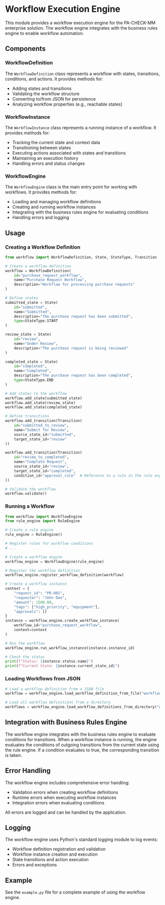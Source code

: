 # Workflow Execution Engine

This module provides a workflow execution engine for the PA-CHECK-MM enterprise solution. The workflow engine integrates with the business rules engine to enable workflow automation.

## Components

### WorkflowDefinition

The `WorkflowDefinition` class represents a workflow with states, transitions, conditions, and actions. It provides methods for:

- Adding states and transitions
- Validating the workflow structure
- Converting to/from JSON for persistence
- Analyzing workflow properties (e.g., reachable states)

### WorkflowInstance

The `WorkflowInstance` class represents a running instance of a workflow. It provides methods for:

- Tracking the current state and context data
- Transitioning between states
- Executing actions associated with states and transitions
- Maintaining an execution history
- Handling errors and status changes

### WorkflowEngine

The `WorkflowEngine` class is the main entry point for working with workflows. It provides methods for:

- Loading and managing workflow definitions
- Creating and running workflow instances
- Integrating with the business rules engine for evaluating conditions
- Handling errors and logging

## Usage

### Creating a Workflow Definition

```python
from workflow import WorkflowDefinition, State, StateType, Transition

# Create a workflow definition
workflow = WorkflowDefinition(
    id="purchase_request_workflow",
    name="Purchase Request Workflow",
    description="Workflow for processing purchase requests"
)

# Define states
submitted_state = State(
    id="submitted",
    name="Submitted",
    description="The purchase request has been submitted",
    type=StateType.START
)

review_state = State(
    id="review",
    name="Under Review",
    description="The purchase request is being reviewed"
)

completed_state = State(
    id="completed",
    name="Completed",
    description="The purchase request has been completed",
    type=StateType.END
)

# Add states to the workflow
workflow.add_state(submitted_state)
workflow.add_state(review_state)
workflow.add_state(completed_state)

# Define transitions
workflow.add_transition(Transition(
    id="submitted_to_review",
    name="Submit for Review",
    source_state_id="submitted",
    target_state_id="review"
))

workflow.add_transition(Transition(
    id="review_to_completed",
    name="Complete Request",
    source_state_id="review",
    target_state_id="completed",
    condition_id="approval_rule"  # Reference to a rule in the rule engine
))

# Validate the workflow
workflow.validate()
```

### Running a Workflow

```python
from workflow import WorkflowEngine
from rule_engine import RuleEngine

# Create a rule engine
rule_engine = RuleEngine()

# Register rules for workflow conditions
# ...

# Create a workflow engine
workflow_engine = WorkflowEngine(rule_engine)

# Register the workflow definition
workflow_engine.register_workflow_definition(workflow)

# Create a workflow instance
context = {
    "request_id": "PR-001",
    "requester": "John Doe",
    "amount": 1500.00,
    "tags": ["high_priority", "equipment"],
    "approvals": []
}
instance = workflow_engine.create_workflow_instance(
    workflow_id="purchase_request_workflow",
    context=context
)

# Run the workflow
workflow_engine.run_workflow_instance(instance.instance_id)

# Check the status
print(f"Status: {instance.status.name}")
print(f"Current State: {instance.current_state_id}")
```

### Loading Workflows from JSON

```python
# Load a workflow definition from a JSON file
workflow = workflow_engine.load_workflow_definition_from_file("workflows/purchase_request.json")

# Load all workflow definitions from a directory
workflows = workflow_engine.load_workflow_definitions_from_directory("workflows")
```

## Integration with Business Rules Engine

The workflow engine integrates with the business rules engine to evaluate conditions for transitions. When a workflow instance is running, the engine evaluates the conditions of outgoing transitions from the current state using the rule engine. If a condition evaluates to true, the corresponding transition is taken.

## Error Handling

The workflow engine includes comprehensive error handling:

- Validation errors when creating workflow definitions
- Runtime errors when executing workflow instances
- Integration errors when evaluating conditions

All errors are logged and can be handled by the application.

## Logging

The workflow engine uses Python's standard logging module to log events:

- Workflow definition registration and validation
- Workflow instance creation and execution
- State transitions and action execution
- Errors and exceptions

## Example

See the `example.py` file for a complete example of using the workflow engine.
